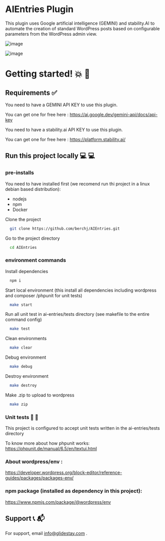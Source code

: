 
# AIEntries Plugin

This plugin uses Google artificial intelligence (GEMINI) and stability.AI to automate the creation of standard WordPress posts based on configurable parameters from the WordPress admin view.

![image](https://github.com/user-attachments/assets/f01bf1a9-a2b9-4bfd-9995-2756219be659)

![image](https://github.com/user-attachments/assets/81b1e192-83a7-40f1-b856-b4f33f007f1c)


# Getting started!  💥   🚀

## Requirements  ✅

You need to have a GEMINI API KEY to use this plugin. 

You can get one for free here : https://ai.google.dev/gemini-api/docs/api-key

You need to have a stability.ai API KEY to use this plugin. 

You can get one for free here : https://platform.stability.ai/

## Run this project locally  💻  💻

### pre-installs 

You need to have installed first (we recomend run thi project in a linux debian based distribution): 

* nodejs
* npm
* Docker


Clone the project

```bash
  git clone https://github.com/berchj/AIEntries.git
```

Go to the project directory

```bash
  cd AIEntries
```

### environment commands 

Install dependencies

```bash
  npm i
```

Start local environment (this install all dependencies including wordpress and composer /phpunit for unit tests)

```bash
  make start
```


Run all unit test in ai-entries/tests directory (see makefile to the entire command config)

```bash
  make test
```

Clean environments

```bash
  make clear
```

Debug environment

```bash
  make debug
```

Destroy environment

```bash
  make destroy
```

Make .zip to upload to wordpress

```bash
  make zip
```

### Unit tests  💊 📄

This project is configured to accept unit tests written in the ai-entries/tests directory

To know more about how phpunit works: https://phpunit.de/manual/6.5/en/textui.html

### About wordpress/env : 

https://developer.wordpress.org/block-editor/reference-guides/packages/packages-env/


### npm package (installed as dependency in this project):

https://www.npmjs.com/package/@wordpress/env


## Support 📞 📬

For support, email info@glidestay.com .
